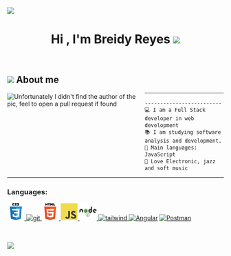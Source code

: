 <img src="https://user-images.githubusercontent.com/73097560/115834477-dbab4500-a447-11eb-908a-139a6edaec5c.gif">

<h1 align="center">Hi , I'm Breidy Reyes <img src="https://media.giphy.com/media/hvRJCLFzcasrR4ia7z/giphy.gif" width="35"></h1>

<br>
	
## <picture><img src ="https://github.com/7oSkaaa/7oSkaaa/blob/main/Images/competitive_programming_profile.png?raw=true" width = 50px></picture> About me


<img align="left" src="https://i.pinimg.com/736x/32/41/f8/3241f8a6778d4a38f9f528b1477bc534.jpg" alt="Unfortunately I didn't find the author of the pic, feel to open a pull request if found" width="320" />
<hr>

```
-------------------------
💻 I am a Full Stack developer in web development
📚 I am studying software analysis and development.
🌟 Main languages: JavaScript
🎵 Love Electronic, jazz and soft music
```
<hr>
<h3 align="left">Languages:</h3>
<p align="left"> <a href="https://getbootstrap.com" target="_blank" rel="noreferrer"><a href="https://www.cprogramming.com/" target="_blank" rel="noreferrer">  </a> <a href="https://www.w3schools.com/css/" target="_blank" rel="noreferrer"> <img src="https://raw.githubusercontent.com/devicons/devicon/master/icons/css3/css3-original-wordmark.svg" alt="css3" width="40" height="40"/> </a> <a href="https://git-scm.com/" target="_blank" rel="noreferrer"> <img src="https://www.vectorlogo.zone/logos/git-scm/git-scm-icon.svg" alt="git" width="40" height="40"/> </a> <a href="https://www.w3schools.com/Html/" target="_blank" rel="noreferrer"> <img src="https://raw.githubusercontent.com/devicons/devicon/master/icons/html5/html5-original-wordmark.svg" alt="html5" width="40" height="40"/> </a> <a href="https://www.java.com" target="_blank" rel="noreferrer">  <a href="https://developer.mozilla.org/en-US/docs/Web/JavaScript" target="_blank" rel="noreferrer"> <img src="https://raw.githubusercontent.com/devicons/devicon/master/icons/javascript/javascript-original.svg" alt="javascript" width="40" height="40"/> <img src="https://raw.githubusercontent.com/devicons/devicon/master/icons/nodejs/nodejs-original-wordmark.svg" alt="nodejs" width="40" height="40"/> <a href="https://tailwindcss.com/" target="_blank" rel="noreferrer"> <img src="https://www.vectorlogo.zone/logos/tailwindcss/tailwindcss-icon.svg" alt="tailwind" width="40" height="40"/></a><a href="https://angular.dev/" target="_blank" rel="noreferrer"> <img src="https://w7.pngwing.com/pngs/271/444/png-transparent-angular-icon-hd-logo-thumbnail.png" alt="Angular" width="40" height="40"/></a> <a href="https://www.postman.com/" target="_blank" rel="noreferrer"> <img src="https://encrypted-tbn0.gstatic.com/images?q=tbn:ANd9GcT-TB9d5YXwtKhv4NWbpeTBVveYvcxu9gMJng&s" alt="Postman" width="40" height="40"/></a> </p><br>

 <br>
<img src="https://user-images.githubusercontent.com/73097560/115834477-dbab4500-a447-11eb-908a-139a6edaec5c.gif">
